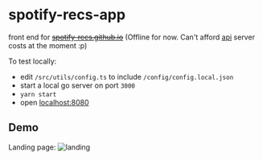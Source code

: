 # spotify-recs-app

front end for ~~[spotify-recs.github.io](https://spotify-recs.github.io)~~ (Offline for now. Can't afford [api](https://github.com/spotify-recs/api) server costs at the moment :p)

To test locally:

* edit `/src/utils/config.ts` to include `/config/config.local.json`
* start a local go server on port `3000`
* `yarn start`
* open [localhost:8080](http://localhost:8080)

## Demo

Landing page:
![landing](https://raw.githubusercontent.com/spotify-recs/spotify-recs-app/master/demo/landing.png)